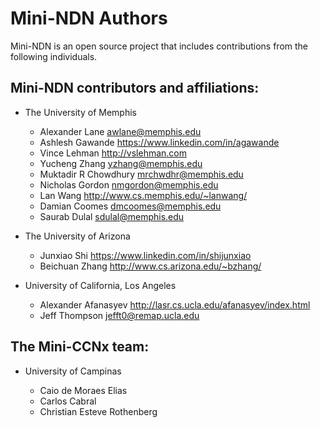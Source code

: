 Mini-NDN Authors
================

Mini-NDN is an open source project that includes contributions from the following individuals.

## Mini-NDN contributors and affiliations:

* The University of Memphis

    * Alexander Lane       <awlane@memphis.edu>
    * Ashlesh Gawande      <https://www.linkedin.com/in/agawande>
    * Vince Lehman         <http://vslehman.com>
    * Yucheng Zhang        <yzhang@memphis.edu>
    * Muktadir R Chowdhury <mrchwdhr@memphis.edu>
    * Nicholas Gordon      <nmgordon@memphis.edu>
    * Lan Wang             <http://www.cs.memphis.edu/~lanwang/>
    * Damian Coomes        <dmcoomes@memphis.edu>
    * Saurab Dulal         <sdulal@memphis.edu>

* The University of Arizona

    * Junxiao Shi    <https://www.linkedin.com/in/shijunxiao>
    * Beichuan Zhang <http://www.cs.arizona.edu/~bzhang/>

* University of California, Los Angeles

    * Alexander Afanasyev <http://lasr.cs.ucla.edu/afanasyev/index.html>
    * Jeff Thompson       <jefft0@remap.ucla.edu>

## The Mini-CCNx team:

* University of Campinas

    * Caio de Moraes Elias
    * Carlos Cabral
    * Christian Esteve Rothenberg
